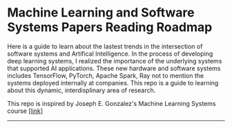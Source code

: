 # Machine Learning and Software Systems Papers Reading Roadmap

Here is a guide to learn about the lastest trends in the intersection of software systems and Artifical Intelligence.
In the process of developing deep learning systems, I realized the importance of the underlying systems that supported AI applications.
These new hardware and software systems includes TensorFlow, PyTorch, Apache Spark, Ray not to mention the systems deployed internally at companies.
This repo is a guide to learning about this dynamic, interdisplinary area of research.

This repo is inspired by Joseph E. Gonzalez's Machine Learning Systems course [[link]](https://ucbrise.github.io/cs294-ai-sys-fa19/)

-----------------------------------------------------
